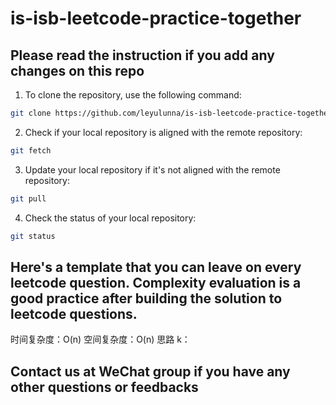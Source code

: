 # is-isb-leetcode-practice-together

## Please read the instruction if you add any changes on this repo

1. To clone the repository, use the following command:
```bash
git clone https://github.com/leyulunna/is-isb-leetcode-practice-together.git
```

2. Check if your local repository is aligned with the remote repository:
```bash
git fetch
```

3. Update your local repository if it's not aligned with the remote repository:
```bash
git pull
```

4. Check the status of your local repository:
```bash
git status
```

## Here's a template that you can leave on every leetcode question. Complexity evaluation is a good practice after building the solution to leetcode questions.

时间复杂度：O(n)
空间复杂度：O(n)
思路 k：

## Contact us at WeChat group if you have any other questions or feedbacks

